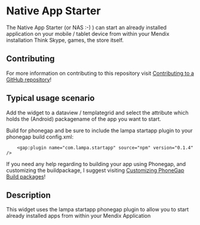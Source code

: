 # Native App Starter

The Native App Starter (or NAS :-) ) can start an already installed application on your mobile / tablet device from within your Mendix installation
Think Skype, games, the store itself.

## Contributing

For more information on contributing to this repository visit [Contributing to a GitHub repository](https://world.mendix.com/display/howto50/Contributing+to+a+GitHub+repository)!

## Typical usage scenario

Add the widget to a dataview / templategrid and select the attribute which holds the (Android) packagename of the app you want to start.

Build for phonegap and be sure to include the lampa startapp plugin to your phonegap build config.xml:

        <gap:plugin name="com.lampa.startapp" source="npm" version="0.1.4" />

If you need any help regarding to building your app using Phonegap, and customizing the buildpackage, I suggest visiting [Customizing PhoneGap Build packages](https://world.mendix.com/display/refguide5/Customizing+PhoneGap+Build+packages)!

 
## Description

This widget uses the lampa startapp phonegap plugin to allow you to start already installed apps from within your Mendix Application


